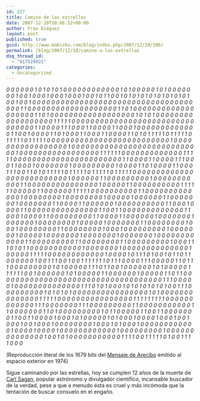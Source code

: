 ```yaml
---
id: 227
title: Camino de las estrellas
date: 2007-12-20T10:06:52+00:00
author: Fran Diéguez
layout: post
published: true
guid: http://www.mabishu.com/blog/index.php/2007/12/20/106/
permalink: /blog/2007/12/10/camino-a-las-estrellas
dsq_thread_id:
  - "917524921"
categories:
  - Uncategorized
---
```

<cite>0 0 0 0 0 0 1 0 1 0 1 0 1 0 0 0 0 0 0 0 0 0 0 0 0 1 0 1 0 0 0 0 0 1 0 1 0 0 0 0 0 0 0 1 0 0 1 0 0 0 1 0 0 0 1 0 0 0 1 0 0 1 0 1 1 0 0 1 0 1 0 1 0 1 0 1 0 1 0 1 0 1 0 1 0 0 1 0 0 1 0 0 0 0 0 0 0 0 0 0 0 0 0 0 0 0 0 0 0 0 0 0 0 0 0 0 0 0 0 0 0 0 0 0 0 0 0 1 1 0 0 0 0 0 0 0 0 0 0 0 0 0 0 0 0 0 0 0 1 1 0 1 0 0 0 0 0 0 0 0 0 0 0 0 0 0 0 0 0 0 0 1 1 0 1 0 0 0 0 0 0 0 0 0 0 0 0 0 0 0 0 0 0 1 0 1 0 1 0 0 0 0 0 0 0 0 0 0 0 0 0 0 0 0 0 0 1 1 1 1 1 0 0 0 0 0 0 0 0 0 0 0 0 0 0 0 0 0 0 0 0 0 0 0 0 0 0 0 0 0 0 0 0 1 1 0 0 0 0 1 1 1 0 0 0 1 1 0 0 0 0 1 1 0 0 0 1 0 0 0 0 0 0 0 0 0 0 0 0 0 1 1 0 0 1 0 0 0 0 1 1 0 1 0 0 0 1 1 0 0 0 1 1 0 0 0 0 1 1 0 1 0 1 1 1 1 1 0 1 1 1 1 1 0 1 1 1 1 1 0 1 1 1 1 1 0 0 0 0 0 0 0 0 0 0 0 0 0 0 0 0 0 0 0 0 0 0 0 0 0 0 1 0 0 0 0 0 0 0 0 0 0 0 0 0 0 0 0 0 1 0 0 0 0 0 0 0 0 0 0 0 0 0 0 0 0 0 0 0 0 0 0 0 0 0 0 0 0 1 0 0 0 0 0 0 0 0 0 0 0 0 0 0 0 0 0 1 1 1 1 1 1 0 0 0 0 0 0 0 0 0 0 0 0 0 1 1 1 1 1 0 0 0 0 0 0 0 0 0 0 0 0 0 0 0 0 0 0 0 0 0 0 0 1 1 0 0 0 0 1 1 0 0 0 0 1 1 1 0 0 0 1 1 0 0 0 1 0 0 0 0 0 0 0 1 0 0 0 0 0 0 0 0 0 1 0 0 0 0 1 1 0 1 0 0 0 0 1 1 0 0 0 1 1 1 0 0 1 1 0 1 0 1 1 1 1 1 0 1 1 1 1 1 0 1 1 1 1 1 0 1 1 1 1 1 0 0 0 0 0 0 0 0 0 0 0 0 0 0 0 0 0 0 0 0 0 0 0 0 0 0 1 0 0 0 0 0 0 1 1 0 0 0 0 0 0 0 0 0 1 0 0 0 0 0 0 0 0 0 0 0 1 1 0 0 0 0 0 0 0 0 0 0 0 0 0 0 0 1 0 0 0 0 0 1 1 0 0 0 0 0 0 0 0 0 0 1 1 1 1 1 1 0 0 0 0 0 1 1 0 0 0 0 0 0 1 1 1 1 1 0 0 0 0 0 0 0 0 0 0 1 1 0 0 0 0 0 0 0 0 0 0 0 0 0 1 0 0 0 0 0 0 0 0 1 0 0 0 0 0 0 0 0 1 0 0 0 0 0 1 0 0 0 0 0 0 1 1 0 0 0 0 0 0 0 1 0 0 0 0 0 0 0 1 1 0 0 0 0 1 1 0 0 0 0 0 0 1 0 0 0 0 0 0 0 0 0 0 1 1 0 0 0 1 0 0 0 0 1 1 0 0 0 0 0 0 0 0 0 0 0 0 0 0 0 1 1 0 0 1 1 0 0 0 0 0 0 0 0 0 0 0 0 0 1 1 0 0 0 1 0 0 0 0 1 1 0 0 0 0 0 0 0 0 0 1 1 0 0 0 0 1 1 0 0 0 0 0 0 1 0 0 0 0 0 0 0 1 0 0 0 0 0 0 1 0 0 0 0 0 0 0 0 1 0 0 0 0 0 1 0 0 0 0 0 0 0 1 1 0 0 0 0 0 0 0 0 1 0 0 0 1 0 0 0 0 0 0 0 0 1 1 0 0 0 0 0 0 0 0 1 0 0 0 1 0 0 0 0 0 0 0 0 0 1 0 0 0 0 0 0 0 1 0 0 0 0 0 1 0 0 0 0 0 0 0 1 0 0 0 0 0 0 0 1 0 0 0 0 0 0 0 1 0 0 0 0 0 0 0 0 0 0 0 0 1 1 0 0 0 0 0 0 0 0 0 1 1 0 0 0 0 0 0 0 0 1 1 0 0 0 0 0 0 0 0 0 1 0 0 0 1 1 1 0 1 0 1 1 0 0 0 0 0 0 0 0 0 0 0 1 0 0 0 0 0 0 0 1 0 0 0 0 0 0 0 0 0 0 0 0 0 0 1 0 0 0 0 0 1 1 1 1 1 0 0 0 0 0 0 0 0 0 0 0 0 1 0 0 0 0 1 0 1 1 1 0 1 0 0 1 0 1 1 0 1 1 0 0 0 0 0 0 1 0 0 1 1 1 0 0 1 0 0 1 1 1 1 1 1 1 0 1 1 1 0 0 0 0 1 1 1 0 0 0 0 0 1 1 0 1 1 1 0 0 0 0 0 0 0 0 0 1 0 1 0 0 0 0 0 1 1 1 0 1 1 0 0 1 0 0 0 0 0 0 1 0 1 0 0 0 0 0 1 1 1 1 1 1 0 0 1 0 0 0 0 0 0 1 0 1 0 0 0 0 0 1 1 0 0 0 0 0 0 1 0 0 0 0 0 1 1 0 1 1 0 0 0 0 0 0 0 0 0 0 0 0 0 0 0 0 0 0 0 0 0 0 0 0 0 0 0 0 0 0 0 0 0 0 0 1 1 1 0 0 0 0 0 1 0 0 0 0 0 0 0 0 0 0 0 0 0 0 1 1 1 0 1 0 1 0 0 0 1 0 1 0 1 0 1 0 1 0 1 0 0 1 1 1 0 0 0 0 0 0 0 0 0 1 0 1 0 1 0 1 0 0 0 0 0 0 0 0 0 0 0 0 0 0 0 0 1 0 1 0 0 0 0 0 0 0 0 0 0 0 0 0 0 1 1 1 1 1 0 0 0 0 0 0 0 0 0 0 0 0 0 0 0 0 1 1 1 1 1 1 1 1 1 0 0 0 0 0 0 0 0 0 0 0 0 1 1 1 0 0 0 0 0 0 0 1 1 1 0 0 0 0 0 0 0 0 0 1 1 0 0 0 0 0 0 0 0 0 0 0 1 1 0 0 0 0 0 0 0 1 1 0 1 0 0 0 0 0 0 0 0 0 1 0 1 1 0 0 0 0 0 1 1 0 0 1 1 0 0 0 0 0 0 0 1 1 0 0 1 1 0 0 0 0 1 0 0 0 1 0 1 0 0 0 0 0 1 0 1 0 0 0 1 0 0 0 0 1 0 0 0 1 0 0 1 0 0 0 1 0 0 1 0 0 0 1 0 0 0 0 0 0 0 0 1 0 0 0 1 0 1 0 0 0 1 0 0 0 0 0 0 0 0 0 0 0 0 1 0 0 0 0 1 0 0 0 0 1 0 0 0 0 0 0 0 0 0 0 0 0 1 0 0 0 0 0 0 0 0 0 1 0 0 0 0 0 0 0 0 0 0 0 0 0 0 1 0 0 1 0 1 0 0 0 0 0 0 0 0 0 0 0 1 1 1 1 0 0 1 1 1 1 1 0 1 0 0 1 1 1 1 0 0 0</cite>

<acronym>(Reproducción literal de los 1679 bits del <a href="http://es.wikipedia.org/wiki/Mensaje_de_Arecibo" title="Mensaje de Arecibo (Wikipedia)">Mensaje de Arecibo</a> emitido al espacio exterior en 1974)</acronym>

Sigue caminando por las estrellas, hoy se cumplen 12 años de la muerte de <a href="http://es.wikipedia.org/wiki/Carl_Sagan" title="Carl Sagan (Wikipedia)">Carl Sagan</a>, popular astrónomo y divulgador científico, incansable buscador de la verdad, pese a que a menudo ésta es cruel y m&aacute;s incómoda que la tentación de buscar consuelo en el engaño.
